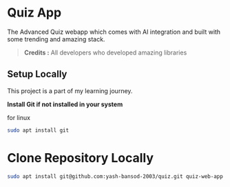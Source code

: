 # Quiz App

The Advanced Quiz webapp which comes with AI integration and built with some trending and amazing stack.

> **Credits :**
> All developers who developed amazing libraries 

## Setup Locally

This project is a part of my learning journey.

**Install Git if not installed in your system**

for linux

```sh
sudo apt install git
```

# Clone Repository Locally

```bash
sudo apt install git@github.com:yash-bansod-2003/quiz.git quiz-web-app
```

